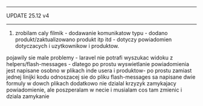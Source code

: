 ****************************
UPDATE 25.12 v4
***************************

1) zrobilam caly filmik - dodawanie komunikatow typu - dodano produkt/zaktualizowano produkt itp itd - dotyczy powiadomien dotyczacych i uzytkownikow i produktow.

pojawily sie male problemy - laravel nie potrafi wyszukac widoku z helpers/flash-messages - dlatego po prostu wyswietlanie powiadomienia jest napisane osobno w plikach inde usera i produktow- po prostu zamiast jednej linijki kodu odnoszacej sie do pliku flash-messages sa napisane dwie formuly w dowch plikach
dodatkowo nie dzialal krzyzyk zamykajacy powiadomienie, ale poszperalam w necie i musialam cos tam zmienic i dziala zamykanie